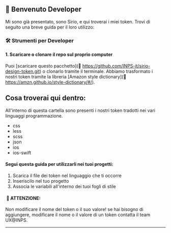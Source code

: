 ## 👋 Benvenuto Developer
Mi sono già presentato, sono Sirio, e qui troverai i miei token.
Trovi di seguito una breve guida per il loro utilizzo:



### 🛠 Strumenti per Developer
#### 1. Scaricare o clonare il repo sul proprio computer
Puoi [scaricare questo pacchetto](🔗 https://github.com/INPS-it/sirio-design-token.git) o clonarlo tramite il terminale.
Abbiamo trasformato i nostri token tramite la libreria [Amazon style dictionary](🔗 https://amzn.github.io/style-dictionary/#/).

## Cosa troverai qui dentro:
All'interno di questa cartella sono presenti i nostri token tradotti nei vari linguaggi programmazione.
- css
- less
- scss
- json
- ios
- ios-swift

#### Segui questa guida per utilizzarli nei tuoi progetti:
1. Scarica il file dei token nel linguaggio che ti occorre
2. Inseriscilo nel tuo progetto
3. Associa le variabili all'interno dei tuoi fogli di stile

####  🚨 ATTENZIONE: 
Non modificare il nome del token o il suo valore! se hai bisogno di aggiungere, modificare il nome o il valore di un token contatta il team UX@INPS.


********************************************************************************************************************************************************************************

